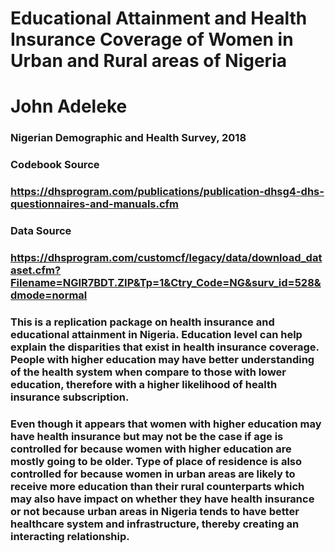 # Educational Attainment and Health Insurance Coverage of Women in Urban and Rural areas of Nigeria

# John Adeleke 

### Nigerian Demographic and Health Survey, 2018
### Codebook Source
### https://dhsprogram.com/publications/publication-dhsg4-dhs-questionnaires-and-manuals.cfm

### Data Source
### https://dhsprogram.com/customcf/legacy/data/download_dataset.cfm?Filename=NGIR7BDT.ZIP&Tp=1&Ctry_Code=NG&surv_id=528&dmode=normal


### This is a replication package on health insurance and educational attainment in Nigeria. Education level can help explain the disparities that exist in health insurance coverage. People with higher education may have better understanding of the health system when compare to those with lower education, therefore with a higher likelihood of health insurance subscription. 

### Even though it appears that women with higher education may have health insurance but may not be the case if age is controlled for because women with higher education are mostly going to be older. Type of place of residence is also controlled for because women in urban areas are likely to receive more education than their rural counterparts which may also have impact on whether they have health insurance or not because urban areas in Nigeria tends to have better healthcare system and infrastructure, thereby creating an interacting relationship. 
